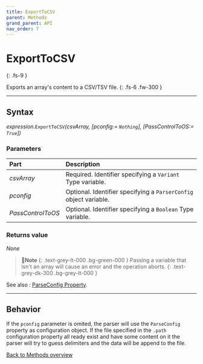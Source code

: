 ```yaml
---
title: ExportToCSV
parent: Methods
grand_parent: API
nav_order: 7
---
```


# ExportToCSV
{: .fs-9 }

Exports an array's content to a CSV/TSV file.
{: .fs-6 .fw-300 }

---

## Syntax

*expression*.`ExportToCSV`*(csvArray, \[pconfig:= `Nothing`\], \[PassControlToOS:= `True`\])*

### Parameters

<table>
<thead>
<tr>
<th style="text-align: left;">Part</th>
<th style="text-align: left;">Description</th>
</tr>
</thead>
<tbody>
<tr>
<td style="text-align: left;"><em>csvArray</em></td>
<td style="text-align: left;">Required. Identifier specifying a <code>Variant</code> Type variable.</td>
</tr>
<tr>
<td style="text-align: left;"><em>pconfig</em></td>
<td style="text-align: left;">Optional. Identifier specifying a <code>ParserConfig</code> object variable.</td>
</tr>
<tr>
<td style="text-align: left;"><em>PassControlToOS</em></td>
<td style="text-align: left;">Optional. Identifier specifying a <code>Boolean</code> Type variable.</td>
</tr>
</tbody>
</table>

### Returns value

_None_

>📝**Note**
>{: .text-grey-lt-000 .bg-green-000 }
>Passing a variable that isn't an array will cause an error and the operation aborts. 
{: .text-grey-dk-300 .bg-grey-lt-000 }

See also
: [ParseConfig Property](https://ws-garcia.github.io/VBA-CSV-interface/api/properties/parseconf.html).

---

## Behavior

If the `pconfig` parameter is omited, the parser will use the `ParseConfig` property as configuration object. If the file specified in the `.path` configuration property all ready exist and have some content on it the parser will try to guess delimiters and the data will be append to the file.

[Back to Methods overview](https://ws-garcia.github.io/VBA-CSV-interface/api/methods/)
